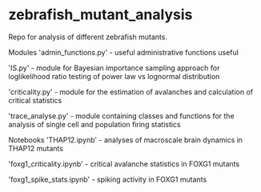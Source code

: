 # zebrafish_mutant_analysis
Repo for analysis of different zebrafish mutants. 

Modules
'admin_functions.py' - useful administrative functions useful

'IS.py' - module for Bayesian importance sampling approach for loglikelihood ratio testing of power law vs lognormal distribution

'criticality.py' - module for the estimation of avalanches and calculation of critical statistics

'trace_analyse.py' - module containing classes and functions for the analysis of single cell and population firing statistics

Notebooks
'THAP12.ipynb' - analyses of macroscale brain dynamics in THAP12 mutants

'foxg1_criticality.ipynb' - critical avalanche statistics in FOXG1 mutants

'foxg1_spike_stats.ipynb' - spiking activity in FOXG1 mutants
